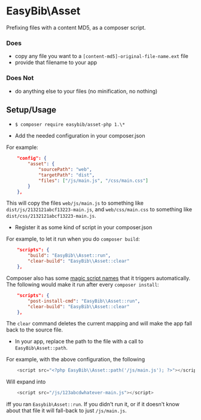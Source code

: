 # EasyBib\Asset

Prefixing files with a content MD5, as a composer script.

### Does

* copy any file you want to a `[content-md5]-original-file-name.ext` file
* provide that filename to your app

### Does Not

* do anything else to your files (no minification, no nothing)

## Setup/Usage

* `$ composer require easybib/asset-php 1.\*`

* Add the needed configuration in your composer.json

For example:

```json
    "config": {
        "asset": {
            "sourcePath": "web",
            "targetPath": "dist",
            "files": ["/js/main.js", "/css/main.css"]
        }
    },
```
This will copy the files `web/js/main.js` to something like `dist/js/2132121abcf13223-main.js`,
and `web/css/main.css` to something like `dist/css/2132121abcf13223-main.js`.

* Register it as some kind of script in your composer.json

For example, to let it run when you do `composer build`:

```json
    "scripts": {
        "build": "EasyBib\\Asset::run",
        "clear-build": "EasyBib\\Asset::clear"
    },
```

Composer also has some [magic script names](https://getcomposer.org/doc/articles/scripts.md#event-names)
that it triggers automatically. The following would make it run after every `composer install`:
```json
    "scripts": {
        "post-install-cmd": "EasyBib\\Asset::run",
        "clear-build": "EasyBib\\Asset::clear"
    },
```

The `clear` command deletes the current mapping and will make the app fall back to
the source file.

* In your app, replace the path to the file with a call to `EasyBib\Asset::path`.

For example, with the above configuration, the following
```php
    <script src="<?php EasyBib\\Asset::path('/js/main.js'); ?>"></script>
```
Will expand into
```php
    <script src="/js/123abcdwhatever-main.js"></script>
```
iff you ran `Easybib\Asset::run`. If you didn't run it, or if it doesn't know about that
file it will fall-back to just `/js/main.js`.
